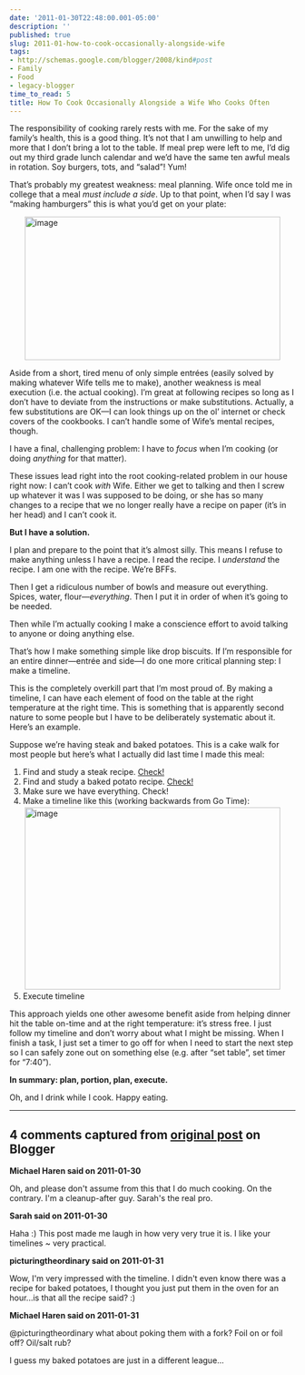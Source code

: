 ```yaml
---
date: '2011-01-30T22:48:00.001-05:00'
description: ''
published: true
slug: 2011-01-how-to-cook-occasionally-alongside-wife
tags:
- http://schemas.google.com/blogger/2008/kind#post
- Family
- Food
- legacy-blogger
time_to_read: 5
title: How To Cook Occasionally Alongside a Wife Who Cooks Often
---
```


<p>The responsibility of cooking rarely rests with me. For the sake of my family’s health, this is a good thing. It’s not that I am unwilling to help and more that I don’t bring a lot to the table. If meal prep were left to me, I’d dig out my third grade lunch calendar and we’d have the same ten awful meals in rotation. Soy burgers, tots, and “salad”! Yum! </p>  <p>That’s probably my greatest weakness: meal planning. Wife once told me in college that a meal <em>must include a side</em>. Up to that point, when I’d say I was “making hamburgers” this is what you’d get on your plate:</p>  <p><img alt="image" height="252" src="http://lh4.ggpht.com/_IKD9WtY5kxU/TUYxFlwvjEI/AAAAAAAABV4/Qy3f_3kCACg/image%5B2%5D.png?imgmax=800" style="margin: 3px auto; display: block; float: none;" title="image" width="450" /></p>  <p>Aside from a short, tired menu of only simple entrées (easily solved by making whatever Wife tells me to make), another weakness is meal execution (i.e. the actual cooking). I’m great at following recipes so long as I don’t have to deviate from the instructions or make substitutions. Actually, a few substitutions are OK—I can look things up on the ol’ internet or check covers of the cookbooks. I can’t handle some of Wife’s mental recipes, though.</p>  <p>I have a final, challenging problem: I have to <em>focus</em> when I’m cooking (or doing <em>anything </em>for that matter).</p>  <p>These issues lead right into the root cooking-related problem in our house right now: I can’t cook <em>with </em>Wife. Either we get to talking and then I screw up whatever it was I was supposed to be doing, or she has so many changes to a recipe that we no longer really have a recipe on paper (it’s in her head) and I can’t cook it.</p>  <p><strong>But I have a solution.</strong></p>  <p>I plan and prepare to the point that it’s almost silly. This means I refuse to make anything unless I have a recipe. I read the recipe. I <em>understand </em>the recipe. I am one with the recipe. We’re BFFs.</p>  <p>Then I get a ridiculous number of bowls and measure out everything. Spices, water, flour—<em>everything</em>. Then I put it in order of when it’s going to be needed.</p>  <p>Then while I’m actually cooking I make a conscience effort to avoid talking to anyone or doing anything else.</p>  <p>That’s how I make something simple like drop biscuits. If I’m responsible for an entire dinner—entrée and side—I do one more critical planning step: I make a timeline.</p>  <p>This is the completely overkill part that I’m most proud of. By making a timeline, I can have each element of food on the table at the right temperature at the right time. This is something that is apparently second nature to some people but I have to be deliberately systematic about it. Here’s an example.</p>  <p>Suppose we’re having steak and baked potatoes. This is a cake walk for most people but here’s what I actually did last time I made this meal:</p>  <ol>   <li>Find and study a steak recipe. <a href="http://howtogrillsteak.com/prep.aspx" target="_blank">Check!</a></li>    <li>Find and study a baked potato recipe. <a href="http://howtobakeapotato.com/" target="_blank">Check!</a></li>    <li>Make sure we have everything. Check!</li>    <li>Make a timeline like this (working backwards from Go Time):     <br /><img alt="image" height="320" src="http://lh4.ggpht.com/_IKD9WtY5kxU/TUYxG8DSdKI/AAAAAAAABV8/i6HDpp7eoIg/image%5B5%5D.png?imgmax=800" style="margin: 3px; display: inline;" title="image" width="450" /></li>    <li>Execute timeline</li> </ol>  <p>This approach yields one other awesome benefit aside from helping dinner hit the table on-time and at the right temperature: it’s stress free. I just follow my timeline and don’t worry about what I might be missing. When I finish a task, I just set a timer to go off for when I need to start the next step so I can safely zone out on something else (e.g. after “set table”, set timer for “7:40”).</p>  <p><strong>In summary: plan, portion, plan, execute. </strong></p>  <p>Oh, and I drink while I cook. Happy eating.</p>

---

## 4 comments captured from [original post](https://blog.wassupy.com/2011/01/how-to-cook-occasionally-alongside-wife.html) on Blogger

**Michael Haren said on 2011-01-30**

Oh, and please don't assume from this that I do much cooking. On the contrary. I'm a cleanup-after guy. Sarah's the real pro.

**Sarah said on 2011-01-30**

Haha :)  This post made me laugh in how very very true it is.  I like your timelines ~ very practical.

**picturingtheordinary said on 2011-01-31**

Wow, I'm very impressed with the timeline. I didn't even know there was a recipe for baked potatoes, I thought you just put them in the oven for an hour...is that all the recipe said? :)

**Michael Haren said on 2011-01-31**

@picturingtheordinary what about poking them with a fork? Foil on or foil off? Oil/salt rub?

I guess my baked potatoes are just in a different league...

